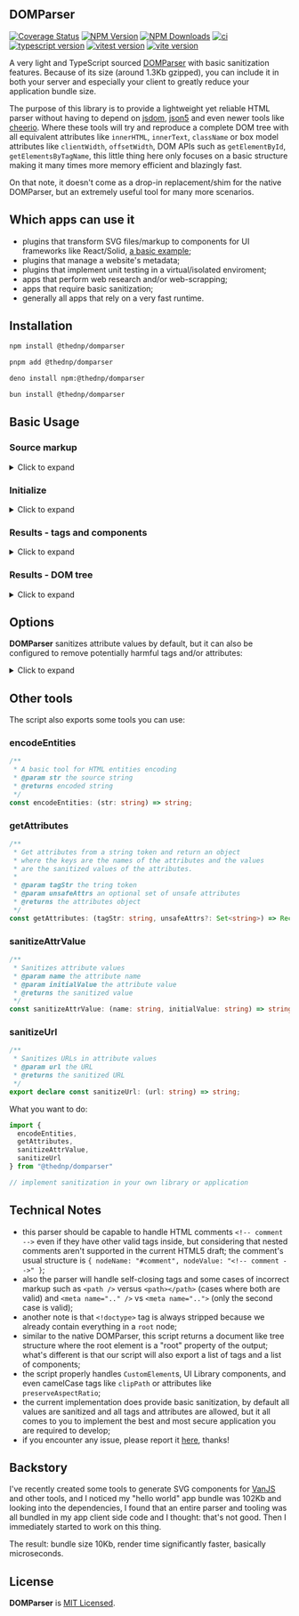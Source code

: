 ## DOMParser
[![Coverage Status](https://coveralls.io/repos/github/thednp/domparser/badge.svg)](https://coveralls.io/github/thednp/domparser) 
[![NPM Version](https://img.shields.io/npm/v/@thednp/domparser.svg)](https://www.npmjs.com/package/@thednp/domparser)
[![NPM Downloads](https://img.shields.io/npm/dm/@thednp/domparser.svg)](http://npm-stat.com/charts.html?@thednp/domparser)
[![ci](https://github.com/thednp/domparser/actions/workflows/ci.yml/badge.svg)](https://github.com/thednp/domparser/actions/workflows/ci.yml)
[![typescript version](https://img.shields.io/badge/typescript-5.7.3-brightgreen)](https://www.typescriptlang.org/)
[![vitest version](https://img.shields.io/badge/vitest-3.0.5-brightgreen)](https://vitest.dev/)
[![vite version](https://img.shields.io/badge/vite-6.0.11-brightgreen)](https://vitejs.dev/)

A very light and TypeScript sourced [DOMParser](https://developer.mozilla.org/en-US/docs/Web/API/DOMParser) with basic sanitization features. Because of its size (around 1.3Kb gzipped), you can include it in both your server and especially your client to greatly reduce your application bundle size.

The purpose of this library is to provide a lightweight yet reliable HTML parser without having to depend on [jsdom](https://github.com/jsdom/jsdom), [json5](https://json5.org) and even newer tools like [cheerio](https://cheerio.js.org). Where these tools will try and reproduce a complete DOM tree with all equivalent attributes like `innerHTML`, `innerText`, `className` or box model attributes like `clientWidth`, `offsetWidth`, DOM APIs such as `getElementById`, `getElementsByTagName`, this little thing here only focuses on a basic structure making it many times more memory efficient and blazingly fast.

On that note, it doesn't come as a drop-in replacement/shim for the native DOMParser, but an extremely useful tool for many more scenarios.


## Which apps can use it
* plugins that transform SVG files/markup to components for UI frameworks like React/Solid, [a basic example](https://github.com/thednp/vite-plugin-vanjs-svg);
* plugins that manage a website's metadata;
* plugins that implement unit testing in a virtual/isolated enviroment;
* apps that perform web research and/or web-scrapping;
* apps that require basic sanitization;
* generally all apps that rely on a very fast runtime.


## Installation
```bash
npm install @thednp/domparser
```

```bash
pnpm add @thednp/domparser
```

```bash
deno install npm:@thednp/domparser
```

```bash
bun install @thednp/domparser
```


## Basic Usage

### Source markup
<details>
<summary>Click to expand</summary>

Let's take a sample HTML source for this example:
```html
<html>
    <head>
        <meta charset="UTF-8">
        <title>Example</title>
    </head>
    <body>
        <h1>Hello World!</h1>
        <p class="example" aria-hidden="true">This is an example.</p>
        <custom-element />
        <!-- some comment -->
        Some text node.
        <Counter count="0" />
    </body>
</html>
```
</details>

### Initialize
<details>
<summary>Click to expand</summary>

First let's import and initialize the parser and designate the source to be parsed:
```ts
import { Parser } from '@thednp/domparser';

// initialize
const parser = Parser();

// source
const html = source.trim();
/* 
// or dynamically import it on your server side
const html = (await fs.readFile("/path-to/index.html", "utf-8")).trim();
*/
```
</details>

### Results - tags and components
<details>
<summary>Click to expand</summary>

Next let's parse the source and work with the `tags` and `components`: 

```ts
// parse the source
const { components, tags, root } =  parser.parseFromString(html);

// work with the components
console.log(components);
/* [
    // this looks like a CustomElement,
    // you can get it via customElements.get('custom-element')
    "custom-element",
    // this looks like a UI framework component
    // handle it accordingly
    "Counter"
]
*/

// work with the tags
console.log(tags);
/* // a list of all tags found in the markup
[
  'html',  'head',
  'meta',  'title',
  'body',  'h1',
  'p'
] */
```
</details>


### Results - DOM tree
<details>
<summary>Click to expand</summary>

Lastly and most importantly, work with the real result of the parser:
```ts
// work with the root
console.log(root);
/* {
  "nodeName": "#document",
  "children": [
    {
      "tagName": "html",
      "nodeName": "HTML",
      "attributes": {},
      "children": [
        {
          "tagName": "head",
          "nodeName": "HEAD",
          "attributes": {},
          "children": [
            {
              "tagName": "meta",
              "nodeName": "META",
              "attributes": {
                "charset": "UTF-8"
              },
              "children": []
            },
            {
              "tagName": "title",
              "nodeName": "TITLE",
              "attributes": {},
              "children": [
                {
                  "nodeName": "#text",
                  "nodeValue": "Example"
                }
              ]
            }
          ]
        },
        {
          "tagName": "body",
          "nodeName": "BODY",
          "attributes": {},
          "children": [
            {
              "tagName": "h1",
              "nodeName": "H1",
              "attributes": {},
              "children": [
                {
                  "nodeName": "#text",
                  "nodeValue": "Hello World!"
                }
              ]
            },
            {
              "tagName": "p",
              "nodeName": "P",
              "attributes": {
                "class": "example",
                "aria-hidden": "true"
              },
              "children": [
                {
                  "nodeName": "#text",
                  "nodeValue": "This is an example."
                }
              ]
            },
            {
              "tagName": "custom-element",
              "nodeName": "CUSTOM-ELEMENT",
              "attributes": {},
              "children": []
            },
            {
              "nodeName": "#comment",
              "value": "<!-- some comment -->"
            },
            {
              "nodeName": "#text",
              "value": "Some text node."
            },
            {
              "tagName": "Counter",
              "nodeName": "COUNTER",
              "attributes": {
                "count": "0"
              },
              "children": []
            }
          ]
        }
      ]
    }
  ]
}*/
```
</details>


## Options

**DOMParser** sanitizes attribute values by default, but it can also be configured to remove potentially harmful tags and/or attributes:

<details>
<summary>Click to expand</summary>

Here's a quick example using the options:
```ts
import { Parser } from "@thednp/domparser"

const config = {
  // Common dangerous tags that could lead to XSS attacks
  filterTags: [
    "script", "style", "iframe", "object", "embed", "base", "form",
    "input", "button", "textarea", "select", "option"
  ],
  // Unsafe attributes that could lead to XSS attacks
  filterAttrs: [
    "onerror", "onload", "onunload", "onclick", "ondblclick", "onmousedown",
    "onmouseup", "onmouseover", "onmousemove", "onmouseout", "onkeydown",
    "onkeypress", "onkeyup", "onchange", "onsubmit", "onreset", "onselect",
    "onblur", "onfocus", "formaction", "href", "xlink:href", "action"
  ]
}

const parser = Parser(config)
const parsedHTML = parser.parseFromString("Some long HTML")
// all configured tags and attributes will be removed
// from the resulted parsedHTML.root object tree
```
</details>


## Other tools
The script also exports some tools you can use:

### encodeEntities
```ts
/**
 * A basic tool for HTML entities encoding
 * @param str the source string
 * @returns encoded string
 */
const encodeEntities: (str: string) => string;
```

### getAttributes
```ts
/**
 * Get attributes from a string token and return an object
 * where the keys are the names of the attributes and the values
 * are the sanitized values of the attributes.
 *
 * @param tagStr the tring token
 * @param unsafeAttrs an optional set of unsafe attributes
 * @returns the attributes object
 */
const getAttributes: (tagStr: string, unsafeAttrs?: Set<string>) => Record<string, string>;
```

### sanitizeAttrValue
```ts
/**
 * Sanitizes attribute values
 * @param name the attribute name
 * @param initialValue the attribute value
 * @returns the sanitized value
 */
const sanitizeAttrValue: (name: string, initialValue: string) => string;
```

### sanitizeUrl
```ts
/**
 * Sanitizes URLs in attribute values
 * @param url the URL
 * @returns the sanitized URL
 */
export declare const sanitizeUrl: (url: string) => string;
```

What you want to do:
```ts
import {
  encodeEntities,
  getAttributes,
  sanitizeAttrValue,
  sanitizeUrl
} from "@thednp/domparser"

// implement sanitization in your own library or application
```


## Technical Notes
* this parser should be capable to handle HTML comments `<!-- comment -->` even if they have other valid tags inside, but considering that nested comments aren't supported in the current HTML5 draft; the comment's usual structure is `{ nodeName: "#comment", nodeValue: "<!-- comment -->" }`;
* also the parser will handle self-closing tags and some cases of incorrect markup such as `<path />` versus `<path></path>` (cases where both are valid) and `<meta name=".." />` vs `<meta name="..">` (only the second case is valid);
* another note is that `<!doctype>` tag is always stripped because we already contain everything in a `root` node;
* similar to the native DOMParser, this script returns a document like tree structure where the root element is a "root" property of the output; what's different is that our script will also export a list of tags and a list of components;
* the script properly handles `CustomElement`s, UI Library components, and even camelCase tags like `clipPath` or attributes like `preserveAspectRatio`;
* the current implementation does provide basic sanitization, by default all values are sanitized and all tags and attributes are allowed, but it all comes to you to implement the best and most secure application you are required to develop;
* if you encounter any issue, please report it [here](https://github.com/thednp/domparser/issues), thanks!


## Backstory
I've recently created some tools to generate SVG components for [VanJS](https://github.com/thednp/vite-plugin-vanjs-svg) and other tools, and I noticed my "hello world" app bundle was 102Kb and looking into the dependencies, I found that an entire parser and tooling was all bundled in my app client side code and I thought: that's not good. Then I immediately started to work on this thing.

The result: bundle size 10Kb, render time significantly faster, basically microseconds.


## License
**DOMParser** is [MIT Licensed](https://github.com/thednp/domparser/blob/master/LICENSE).
